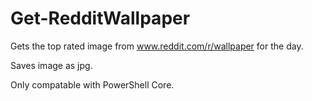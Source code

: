 # Get-RedditWallpaper
 
Gets the top rated image from www.reddit.com/r/wallpaper for the day.

Saves image as jpg.

Only compatable with PowerShell Core.